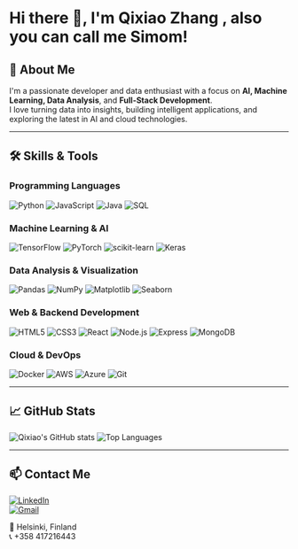 # Hi there 👋, I'm Qixiao Zhang , also you can call me Simom!

## 🚀 About Me
I'm a passionate developer and data enthusiast with a focus on **AI, Machine Learning, Data Analysis**, and **Full-Stack Development**.  
I love turning data into insights, building intelligent applications, and exploring the latest in AI and cloud technologies.

---

## 🛠️ Skills & Tools

### Programming Languages
![Python](https://img.shields.io/badge/-Python-333333?style=flat&logo=python&logoColor=FFE873)
![JavaScript](https://img.shields.io/badge/-JavaScript-333333?style=flat&logo=javascript&logoColor=F7DF1E)
![Java](https://img.shields.io/badge/-Java-333333?style=flat&logo=java&logoColor=007396)
![SQL](https://img.shields.io/badge/-SQL-333333?style=flat&logo=postgresql&logoColor=blue)

### Machine Learning & AI
![TensorFlow](https://img.shields.io/badge/-TensorFlow-333333?style=flat&logo=tensorflow&logoColor=FF6F00)
![PyTorch](https://img.shields.io/badge/-PyTorch-333333?style=flat&logo=pytorch&logoColor=EE4C2C)
![scikit-learn](https://img.shields.io/badge/-scikit--learn-333333?style=flat&logo=python&logoColor=F7931E)
![Keras](https://img.shields.io/badge/-Keras-333333?style=flat&logo=keras&logoColor=D00000)

### Data Analysis & Visualization
![Pandas](https://img.shields.io/badge/-Pandas-333333?style=flat&logo=pandas&logoColor=150458)
![NumPy](https://img.shields.io/badge/-NumPy-333333?style=flat&logo=numpy&logoColor=013243)
![Matplotlib](https://img.shields.io/badge/-Matplotlib-333333?style=flat&logo=python&logoColor=11557C)
![Seaborn](https://img.shields.io/badge/-Seaborn-333333?style=flat&logo=python&logoColor=4B8BBE)

### Web & Backend Development
![HTML5](https://img.shields.io/badge/-HTML5-333333?style=flat&logo=html5&logoColor=E34F26)
![CSS3](https://img.shields.io/badge/-CSS3-333333?style=flat&logo=css3&logoColor=1572B6)
![React](https://img.shields.io/badge/-React-333333?style=flat&logo=react&logoColor=61DAFB)
![Node.js](https://img.shields.io/badge/-Node.js-333333?style=flat&logo=node.js&logoColor=339933)
![Express](https://img.shields.io/badge/-Express-333333?style=flat&logo=express&logoColor=000000)
![MongoDB](https://img.shields.io/badge/-MongoDB-333333?style=flat&logo=mongodb&logoColor=47A248)

### Cloud & DevOps
![Docker](https://img.shields.io/badge/-Docker-333333?style=flat&logo=docker&logoColor=2496ED)
![AWS](https://img.shields.io/badge/-AWS-333333?style=flat&logo=amazon-aws&logoColor=FF9900)
![Azure](https://img.shields.io/badge/-Azure-333333?style=flat&logo=microsoft-azure&logoColor=0089D6)
![Git](https://img.shields.io/badge/-Git-333333?style=flat&logo=git&logoColor=F05032)

---

## 📈 GitHub Stats

![Qixiao's GitHub stats](https://github-readme-stats.vercel.app/api?username=basicsimon&show_icons=true&theme=radical)
![Top Languages](https://github-readme-stats.vercel.app/api/top-langs/?username=basicsimon&layout=compact&theme=radical)

---

## 📫 Contact Me
[![LinkedIn](https://img.shields.io/badge/LinkedIn-Qixiao_Zhang-blue?style=flat&logo=linkedin&logoColor=white)](https://linkedin.com/in/qixiao-zhang-1684ba357)  
[![Gmail](https://img.shields.io/badge/Gmail-qixiao20221@gmail.com-red?style=flat&logo=gmail&logoColor=white)](mailto:qixiao20221@gmail.com)  

📍 Helsinki, Finland  
📞 +358 417216443
